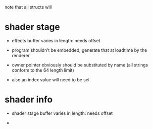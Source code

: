 note that all structs will

shader stage
====

* effects buffer varies in length: needs offset

* program shouldn't be embedded; generate that at loadtime by the renderer

* owner pointer obviously should be substituted by name (all strings conform to the 64 length limit)

* also an index value will need to be set

shader info
====

* shader stage buffer varies in length: needs offset

* 
